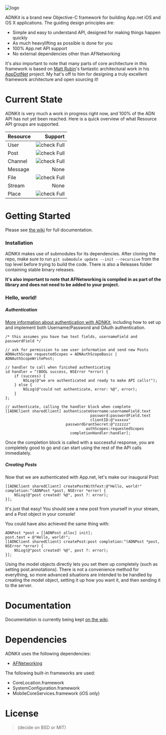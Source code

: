 ![logo](https://github.com/joeldev/ADNKit/raw/master/Images/adnkit.png)

ADNKit is a brand new Objective-C framework for building App.net iOS and OS X applications. The guiding design principles are:
* Simple and easy to understand API, designed for making things happen quickly
* As much heavylifting as possible is done for you
* 100% App.net API support
* No external dependencies other than AFNetworking

It's also important to note that many parts of core architecture in this framework is based on [Matt Rubin](https://github.com/mattrubin)'s fantastic architectural work in his [AppDotNet](https://github.com/mattrubin/AppDotNet) project. My hat's off to him for designing a truly excellent framework architecture and open sourcing it!

# Current State
ADNKit is very much a work in progress right now, and 100% of the ADN API has not yet been reached. Here is a quick overview of what Resource API groups are supported.

| Resource  | Support|
| --------- | ------:|
| User      | ![check](https://github.com/joeldev/ADNKit/raw/master/Images/greencheck.png) Full |
| Post      | ![check](https://github.com/joeldev/ADNKit/raw/master/Images/greencheck.png) Full |
| Channel   | ![check](https://github.com/joeldev/ADNKit/raw/master/Images/greencheck.png) Full |
| Message   | None   |
| File      | ![check](https://github.com/joeldev/ADNKit/raw/master/Images/greencheck.png) Full |
| Stream    | None   |
| Place		| ![check](https://github.com/joeldev/ADNKit/raw/master/Images/greencheck.png) Full |

# Getting Started
Please see [the wiki](https://github.com/joeldev/ADNKit/wiki) for full documentation.

### Installation
ADNKit makes use of submodules for its dependencies. After cloning the repo, make sure to run `git submodule update --init --recursive` from the top level before trying to build the code. There is also a Releases folder containing stable binary releases.

**It's also important to note that AFNetworking is compiled in as part of the library and does not need to be added to your project.**

### Hello, world!

##### Authentication

[More information about authentication with ADNKit](https://github.com/joeldev/ADNKit/wiki/Authentication), including how to set up and implement both Username/Password and OAuth authentication.

```objc
/* this assumes you have two text fields, usernameField and passwordField */

// ask for permission to see user information and send new Posts
ADNAuthScope requestedScopes = ADNAuthScopeBasic | ADNAuthScopeWritePost;

// handler to call when finished authenticating
id handler = ^(BOOL success, NSError *error) {
	if (success) {
		NSLog(@"we are authenticated and ready to make API calls!");
	} else {
		NSLog(@"could not authenticate, error: %@", error);
	}
};

// authenticate, calling the handler block when complete
[[ADNClient sharedClient] authenticateUsername:usernameField.text
									  password:passwordField.text
									  clientID:@"xxxxxx"
						   passwordGrantSecret:@"zzzzzz"
						         	authScopes:requestedScopes
						     completionHandler:handler];
```

Once the completion block is called with a successful response, you are completely good to go and can start using the rest of the API calls immediately.

##### Creating Posts

Now that we are authenticated with App.net, let's make our inaugural Post:

```objc
[[ADNClient sharedClient] createPostWithText:@"Hello, world!" completion:^(ADNPost *post, NSError *error) {
    NSLog(@"post created! %@", post ?: error);
}];
```

It's just that easy! You should see a new post from yourself in your stream, and a Post object in your console!

You could have also achieved the same thing with:
```objc
ADNPost *post = [[ADNPost alloc] init];
post.text = @"Hello, world!";
[[ADNClient sharedClient] createPost:post completion:^(ADNPost *post, NSError *error) {
    NSLog(@"post created! %@", post ?: error);
}];
```
Using the model objects directly lets you set them up completely (such as setting post.annotations). There is not a convenience method for everything, so more advanced situations are intended to be handled by creating the model object, setting it up how you want it, and then sending it to the server.

# Documentation

Documentation is currently being kept [on the wiki](https://github.com/joeldev/ADNKit/wiki).

# Dependencies
ADNKit uses the following dependencies:
* [AFNetworking](https://github.com/AFNetworking/AFNetworking)

The following built-in frameworks are used:
* CoreLocation.framework
* SystemConfiguration.framework
* MobileCoreServices.framework (iOS only)

# License
> (decide on BSD or MIT)